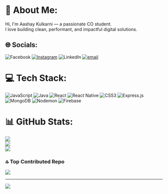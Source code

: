# 💫 About Me:
Hi, I'm Aashay Kulkarni — a passionate CO student.<br>I love building clean, performant, and impactful digital solutions.


## 🌐 Socials:
![Facebook](https://img.shields.io/badge/Facebook-%231877F2.svg?logo=Facebook&logoColor=white)   [![Instagram](https://img.shields.io/badge/Instagram-%23E4405F.svg?logo=Instagram&logoColor=white)](https://instagram.com/aashaykulkarni21)   ![LinkedIn](https://img.shields.io/badge/LinkedIn-%230077B5.svg?logo=linkedin&logoColor=white) [![email](https://img.shields.io/badge/Email-D14836?logo=gmail&logoColor=white)](mailto:aashayk2103@gmail.com) 

# 💻 Tech Stack:
![JavaScript](https://img.shields.io/badge/javascript-%23323330.svg?style=for-the-badge&logo=javascript&logoColor=%23F7DF1E) ![Java](https://img.shields.io/badge/java-%23ED8B00.svg?style=for-the-badge&logo=openjdk&logoColor=white) ![React](https://img.shields.io/badge/react-%2320232a.svg?style=for-the-badge&logo=react&logoColor=%2361DAFB) ![React Native](https://img.shields.io/badge/react_native-%2320232a.svg?style=for-the-badge&logo=react&logoColor=%2361DAFB) ![CSS3](https://img.shields.io/badge/css3-%231572B6.svg?style=for-the-badge&logo=css3&logoColor=white) ![Express.js](https://img.shields.io/badge/express.js-%23404d59.svg?style=for-the-badge&logo=express&logoColor=%2361DAFB) ![MongoDB](https://img.shields.io/badge/MongoDB-%234ea94b.svg?style=for-the-badge&logo=mongodb&logoColor=white) ![Nodemon](https://img.shields.io/badge/NODEMON-%23323330.svg?style=for-the-badge&logo=nodemon&logoColor=%BBDEAD) ![Firebase](https://img.shields.io/badge/firebase-%23039BE5.svg?style=for-the-badge&logo=firebase)
# 📊 GitHub Stats:
![](https://github-readme-stats.vercel.app/api?username=AAKU2107&theme=merko&hide_border=false&include_all_commits=false&count_private=false)<br/>
![](https://nirzak-streak-stats.vercel.app/?user=AAKU2107&theme=merko&hide_border=false)<br/>
![](https://github-readme-stats.vercel.app/api/top-langs/?username=AAKU2107&theme=merko&hide_border=false&include_all_commits=false&count_private=false&layout=compact)

### 🔝 Top Contributed Repo
![](https://github-contributor-stats.vercel.app/api?username=AAKU2107&limit=5&theme=dark&combine_all_yearly_contributions=true)

---
[![](https://visitcount.itsvg.in/api?id=AAKU2107&icon=0&color=3)](https://visitcount.itsvg.in)

<!-- Proudly created with GPRM ( https://gprm.itsvg.in ) -->
